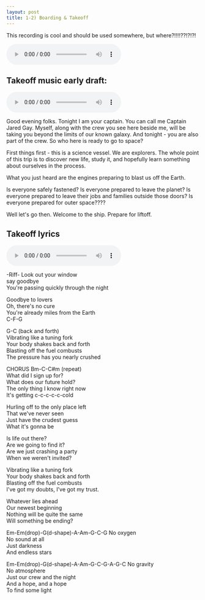 ```yaml
---
layout: post
title: 1-2) Boarding & Takeoff
---
```


This recording is cool and should be used somewhere, but where?!!!!??!?!?!  

<audio controls>
<source src="{{ site.baseurl }}/audio/liftoff-song.mp3" type="audio/mpeg">
</audio>

## Takeoff music early draft:

<audio controls>
<source src="{{ site.baseurl }}/audio/boarding-takeoff-mix1.mp3" type="audio/mpeg">
</audio>

Good evening folks. Tonight I am your captain. You can call me Captain Jared Gay. Myself, along with the crew you see here beside me, will be taking you beyond the limits of our known galaxy. And tonight - you are also part of the crew. So who here is ready to go to space?  

First things first - this is a science vessel. We are explorers. The whole point of this trip is to discover new life, study it, and hopefully learn something about ourselves in the process.  

What you just heard are the engines preparing to blast us off the Earth.

Is everyone safely fastened? Is everyone prepared to leave the planet? Is everyone prepared to leave their jobs and families outside those doors? Is everyone prepared for outer space????

Well let's go then. Welcome to the ship. Prepare for liftoff.


## Takeoff lyrics

<audio controls>
<source src="{{ site.baseurl }}/audio/takeoff-lyrics.mp3" type="audio/mpeg">
</audio>

-Riff-
Look out your window  
say goodbye  
You're passing quickly through the night  

Goodbye to lovers  
Oh, there's no cure  
You're already miles from the Earth  
C-F-G  

G-C (back and forth)  
Vibrating like a tuning fork  
Your body shakes back and forth  
Blasting off the fuel combusts  
The pressure has you nearly crushed  

CHORUS
Bm-C-C#m (repeat)  
What did I sign up for?  
What does our future hold?  
The only thing I know right now  
It's getting c-c-c-c-c-cold  

Hurling off to the only place left  
That we've never seen  
Just have the crudest guess  
What it's gonna be  

Is life out there?  
Are we going to find it?  
Are we just crashing a party  
When we weren't invited?  

Vibrating like a tuning fork  
Your body shakes back and forth  
Blasting off the fuel combusts  
I've got my doubts, I've got my trust.  

Whatever lies ahead  
Our newest beginning  
Nothing will be quite the same  
Will something  be ending?  

Em-Em(drop)-G(d-shape)-A-Am-G-C-G
No oxygen  
No sound at all  
Just darkness  
And endless stars  

Em-Em(drop)-G(d-shape)-A-Am-G-C-G-A-G-C
No gravity  
No atmosphere  
Just our crew and the night  
And a hope, and a hope  
To find some light  